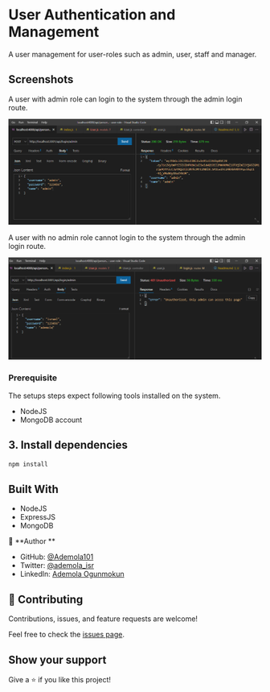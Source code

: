 # User Authentication and Management
A user management for user-roles such as admin, user, staff and manager.

## Screenshots

A user with admin role can login to the system through the admin login route.

![Successful Login with token](./screenshots/admin-successful.png)


A user with no admin role cannot login to the system through the admin login route.

![Successful Login with token](./screenshots/admin-fail.png)

### Prerequisite

The setups steps expect following tools installed on the system.

* NodeJS
* MongoDB account


## 3. Install dependencies

```shell
npm install
```

## Built With

* NodeJS
* ExpressJS
* MongoDB

👤 **Author **

* GitHub: [@Ademola101](https://github.com/Ademola101)
* Twitter: [@ademola_isr](https://twitter.com/ademola_isr)
* LinkedIn: [Ademola Ogunmokun](https://linkedin.com/in/ademola-ogunmokun-492575203)

## 🤝 Contributing

Contributions, issues, and feature requests are welcome!

Feel free to check the [issues page](https://github.com/Ademola101/Todo-Api/issues).

## Show your support

Give a ⭐️ if you like this project!
